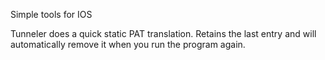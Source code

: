 Simple tools for IOS

Tunneler does a quick static PAT translation.  Retains the last entry and will automatically remove it when you run the program again.
